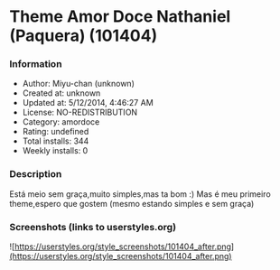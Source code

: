 # Theme Amor Doce Nathaniel (Paquera) (101404)

### Information
- Author: Miyu-chan (unknown)
- Created at: unknown
- Updated at: 5/12/2014, 4:46:27 AM
- License: NO-REDISTRIBUTION
- Category: amordoce
- Rating: undefined
- Total installs: 344
- Weekly installs: 0


### Description
Está meio sem graça,muito simples,mas ta bom :)
Mas é meu primeiro theme,espero que gostem (mesmo estando simples e sem graça)


### Screenshots (links to userstyles.org)
![https://userstyles.org/style_screenshots/101404_after.png](https://userstyles.org/style_screenshots/101404_after.png)


